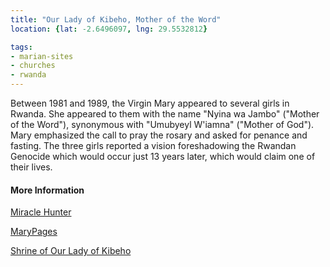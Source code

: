 ```yaml
---
title: "Our Lady of Kibeho, Mother of the Word"
location: {lat: -2.6496097, lng: 29.5532812}

tags:
- marian-sites
- churches
- rwanda
---
```


Between 1981 and 1989, the Virgin Mary appeared to several girls in Rwanda.  She appeared to them with the name "Nyina wa Jambo" ("Mother of the Word"), synonymous with "Umubyeyl W'iamna" ("Mother of God").  Mary emphasized the call to pray the rosary and asked for penance and fasting.  The three girls reported a vision foreshadowing the Rwandan Genocide which would occur just 13 years later, which would claim one of their lives.

#### More Information

[Miracle Hunter](https://www.miraclehunter.com/marian_apparitions/approved_apparitions/kibeho_rwanda/index.html)

[MaryPages](https://www.marypages.com/kibeho-(rwanda)-en.html)

[Shrine of Our Lady of Kibeho](https://kibeho-sanctuary.com/)
